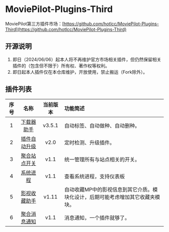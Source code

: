 # MoviePilot-Plugins-Third

MoviePilot第三方插件市场：[https://github.com/hotlcc/MoviePilot-Plugins-Third](https://github.com/hotlcc/MoviePilot-Plugins-Third)

## 开源说明

1. 即日（2024/06/06）起本人将不再维护官方市场相关插件，但仍然保留相关插件的（包含但不限于）所有权、著作权等权利。
1. 即日起本人插件仅在本仓库维护，开放使用，禁止搬运（Fork除外）。

## 插件列表

|序号|名称|当前版本|功能简述|
|:---:|:---:|:---:|:---|
|1|[下载器助手](plugins/downloaderhelper)|v3.5.1|自动标签、自动做种、自动删种。|
|2|[插件自动升级](plugins/pluginautoupgrade)|v2.0|定时检测、升级插件。|
|3|[聚合站点开关](plugins/mergesiteswitch)|v1.1|统一管理所有与站点相关的开关。|
|4|[系统进程](plugins/systemprocess)|v1.1|查看系统进程，支持仪表板|
|5|[影视收藏助手](plugins/mediacollecthelper)|v1.11|自动收藏MP中的影视信息到其它介质。模块化设计，后期可能考虑增加其它收藏夹模块。|
|6|[聚合消息通知](plugins/mergemessagenotify)|v1.1|消息通知，一个插件就够了。|
